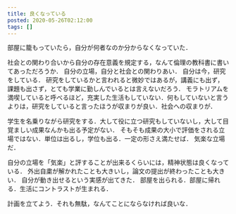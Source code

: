 ```yaml
---
title: 良くなっている
posted: 2020-05-26T02:12:00
tags: []
---
```


部屋に籠もっていたら，自分が何者なのか分からなくなっていた．

社会との関わり合いから自分の存在意義を規定する，なんて倫理の教科書に書いてあっただろうか．
自分の立場，自分と社会との関わりあい． 自分は今，研究をしている．
研究をしているかと言われると微妙ではあるが，講義にも出ず，課題も出さず，とても学業に勤しんでいるとは言えないだろう．
モラトリアムを満喫していると呼べるほど，充実した生活もしていない．何もしていないと言うよりは，研究をしていると言ったほうが収まりが良い．社会への収まりが．

学生を名乗りながら研究をする．大して役に立つ研究もしていないし，大して目覚ましい成果なんかも出る予定がない．
そもそも成果の大小で評価をされる立場ではない．単位は出るし，学位も出る．一定の形さえ満たせば．
気楽な立場だ．

自分の立場を「気楽」と評することが出来るくらいには，精神状態は良くなっている．
外出自粛が解かれたことも大きいし，論文の提出が終わったことも大きい．
自分が動き出せるという実感が出てきた．
部屋を出られる．部屋に帰れる．生活にコントラストが生まれる．

計画を立てよう．それも無駄，なんてことにならなければ良いな．

